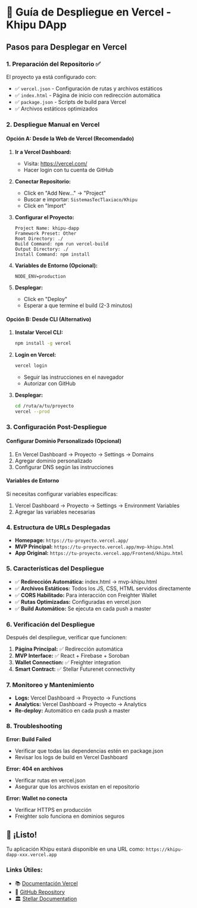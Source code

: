 # 🚀 Guía de Despliegue en Vercel - Khipu DApp

## Pasos para Desplegar en Vercel

### 1. Preparación del Repositorio ✅
El proyecto ya está configurado con:
- ✅ `vercel.json` - Configuración de rutas y archivos estáticos
- ✅ `index.html` - Página de inicio con redirección automática
- ✅ `package.json` - Scripts de build para Vercel
- ✅ Archivos estáticos optimizados

### 2. Despliegue Manual en Vercel

#### Opción A: Desde la Web de Vercel (Recomendado)

1. **Ir a Vercel Dashboard:**
   - Visita: https://vercel.com/
   - Hacer login con tu cuenta de GitHub

2. **Conectar Repositorio:**
   - Click en "Add New..." → "Project"
   - Buscar e importar: `SistemasTecTlaxiaco/Khipu`
   - Click en "Import"

3. **Configurar el Proyecto:**
   ```
   Project Name: khipu-dapp
   Framework Preset: Other
   Root Directory: ./
   Build Command: npm run vercel-build
   Output Directory: ./
   Install Command: npm install
   ```

4. **Variables de Entorno (Opcional):**
   ```
   NODE_ENV=production
   ```

5. **Desplegar:**
   - Click en "Deploy"
   - Esperar a que termine el build (2-3 minutos)

#### Opción B: Desde CLI (Alternativo)

1. **Instalar Vercel CLI:**
   ```bash
   npm install -g vercel
   ```

2. **Login en Vercel:**
   ```bash
   vercel login
   ```
   - Seguir las instrucciones en el navegador
   - Autorizar con GitHub

3. **Desplegar:**
   ```bash
   cd /ruta/a/tu/proyecto
   vercel --prod
   ```

### 3. Configuración Post-Despliegue

#### Configurar Dominio Personalizado (Opcional)
1. En Vercel Dashboard → Proyecto → Settings → Domains
2. Agregar dominio personalizado
3. Configurar DNS según las instrucciones

#### Variables de Entorno
Si necesitas configurar variables específicas:
1. Vercel Dashboard → Proyecto → Settings → Environment Variables
2. Agregar las variables necesarias

### 4. Estructura de URLs Desplegadas

- **Homepage:** `https://tu-proyecto.vercel.app/`
- **MVP Principal:** `https://tu-proyecto.vercel.app/mvp-khipu.html`
- **App Original:** `https://tu-proyecto.vercel.app/Frontend/khipu.html`

### 5. Características del Despliegue

- ✅ **Redirección Automática:** index.html → mvp-khipu.html
- ✅ **Archivos Estáticos:** Todos los JS, CSS, HTML servidos directamente
- ✅ **CORS Habilitado:** Para interacción con Freighter Wallet
- ✅ **Rutas Optimizadas:** Configuradas en vercel.json
- ✅ **Build Automático:** Se ejecuta en cada push a master

### 6. Verificación del Despliegue

Después del despliegue, verificar que funcionen:

1. **Página Principal:** ✅ Redirección automática
2. **MVP Interface:** ✅ React + Firebase + Soroban
3. **Wallet Connection:** ✅ Freighter integration
4. **Smart Contract:** ✅ Stellar Futurenet connectivity

### 7. Monitoreo y Mantenimiento

- **Logs:** Vercel Dashboard → Proyecto → Functions
- **Analytics:** Vercel Dashboard → Proyecto → Analytics
- **Re-deploy:** Automático en cada push a master

### 8. Troubleshooting

**Error: Build Failed**
- Verificar que todas las dependencias estén en package.json
- Revisar los logs de build en Vercel Dashboard

**Error: 404 en archivos**
- Verificar rutas en vercel.json
- Asegurar que los archivos existan en el repositorio

**Error: Wallet no conecta**
- Verificar HTTPS en producción
- Freighter solo funciona en dominios seguros

## 🎉 ¡Listo!

Tu aplicación Khipu estará disponible en una URL como:
`https://khipu-dapp-xxx.vercel.app`

### Links Útiles:
- 📚 [Documentación Vercel](https://vercel.com/docs)
- 🔗 [GitHub Repository](https://github.com/SistemasTecTlaxiaco/Khipu)
- 🏛️ [Stellar Documentation](https://developers.stellar.org/)

